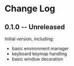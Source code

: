 # Change Log

## 0.1.0 -- Unreleased

Initial version, including:

- basic environment manager
- keyboard keymap handling
- basic window decoration